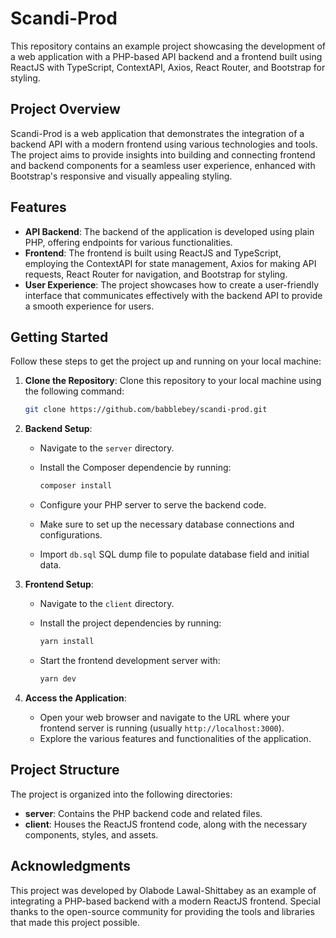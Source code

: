 # Scandi-Prod

This repository contains an example project showcasing the development of a web application with a PHP-based API backend and a frontend built using ReactJS with TypeScript, ContextAPI, Axios, React Router, and Bootstrap for styling.

## Project Overview

Scandi-Prod is a web application that demonstrates the integration of a backend API with a modern frontend using various technologies and tools. The project aims to provide insights into building and connecting frontend and backend components for a seamless user experience, enhanced with Bootstrap's responsive and visually appealing styling.

## Features

- **API Backend**: The backend of the application is developed using plain PHP, offering endpoints for various functionalities.
- **Frontend**: The frontend is built using ReactJS and TypeScript, employing the ContextAPI for state management, Axios for making API requests, React Router for navigation, and Bootstrap for styling.
- **User Experience**: The project showcases how to create a user-friendly interface that communicates effectively with the backend API to provide a smooth experience for users.

## Getting Started

Follow these steps to get the project up and running on your local machine:

1. **Clone the Repository**: Clone this repository to your local machine using the following command:

   ```bash
   git clone https://github.com/babblebey/scandi-prod.git
   ```

2. **Backend Setup**:
   - Navigate to the `server` directory.
   - Install the Composer dependencie by running:

     ```bash
     composer install
     ```

   - Configure your PHP server to serve the backend code.
   - Make sure to set up the necessary database connections and configurations.
   - Import `db.sql` SQL dump file to populate database field and initial data.

3. **Frontend Setup**:
   - Navigate to the `client` directory.
   - Install the project dependencies by running:

     ```bash
     yarn install
     ```

   - Start the frontend development server with:

     ```bash
     yarn dev
     ```

4. **Access the Application**:
   - Open your web browser and navigate to the URL where your frontend server is running (usually `http://localhost:3000`).
   - Explore the various features and functionalities of the application.

## Project Structure

The project is organized into the following directories:

- **server**: Contains the PHP backend code and related files.
- **client**: Houses the ReactJS frontend code, along with the necessary components, styles, and assets.

## Acknowledgments

This project was developed by Olabode Lawal-Shittabey as an example of integrating a PHP-based backend with a modern ReactJS frontend. Special thanks to the open-source community for providing the tools and libraries that made this project possible.
